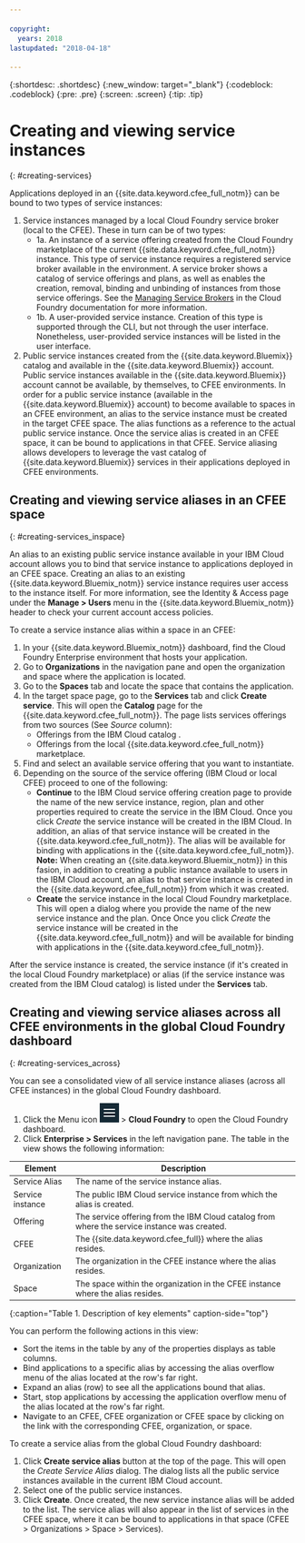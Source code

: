 ```yaml
---

copyright:
  years: 2018
lastupdated: "2018-04-18"

---
```


{:shortdesc: .shortdesc}
{:new_window: target="_blank"}
{:codeblock: .codeblock}
{:pre: .pre}
{:screen: .screen}
{:tip: .tip}

# Creating and viewing service instances
{: #creating-services}

Applications deployed in an {{site.data.keyword.cfee_full_notm}} can be bound to two types of service instances:
1. Service instances managed by a local Cloud Foundry service broker (local to the CFEE). These in turn can be of two types:
   *  1a. An instance of a service offering created from the Cloud Foundry marketplace of the current {{site.data.keyword.cfee_full_notm}} instance. This type of service instance requires a registered service broker available in the environment. A service broker shows a catalog of service offerings and plans, as well as enables the creation, removal, binding and unbinding of instances from those service offerings. See the [Managing Service Brokers](https://docs.cloudfoundry.org/services/managing-service-brokers.html) in the Cloud Foundry documentation for more information.
   * 1b. A user-provided service instance. Creation of this type is supported through the CLI, but not through the user interface. Nonetheless, user-provided service instances will be listed in the user interface.
2. Public service instances created from the {{site.data.keyword.Bluemix}} catalog and available in the {{site.data.keyword.Bluemix}} account.
Public service instances available in the {{site.data.keyword.Bluemix}} account cannot be available, by themselves, to CFEE environments.  In order for a public service instance (available in the {{site.data.keyword.Bluemix}} account) to become available to spaces in an CFEE environment, an alias to the service instance must be created in the target CFEE space. The alias functions as a reference to the actual public service instance.  Once the service alias is created in an CFEE space, it can be bound to applications in that CFEE.  Service aliasing allows developers to leverage the vast catalog of {{site.data.keyword.Bluemix}} services in their applications deployed in CFEE environments.


## Creating and viewing service aliases in an CFEE space
{: #creating-services_inspace}

An alias to an existing public service instance available in your IBM Cloud account allows you to bind that service instance to applications deployed in an CFEE space. Creating an alias to an existing {{site.data.keyword.Bluemix_notm}} service instance requires user access to the instance itself. For more information, see the Identity & Access page under the **Manage > Users** menu in the {{site.data.keyword.Bluemix_notm}} header to check your current account access policies.

To create a service instance alias within a space in an CFEE:

1. In your {{site.data.keyword.Bluemix_notm}} dashboard, find the Cloud Foundry Enterprise environment that hosts your application.
2. Go to **Organizations** in the navigation pane and open the organization and space where the application is located.
3. Go to the **Spaces** tab and locate the space that contains the application.
4. In the target space page, go to the **Services** tab and click **Create service**.  This will open the **Catalog** page for the {{site.data.keyword.cfee_full_notm}}.  The page lists services offerings from two sources (See _Source_ column):
   * Offerings from the IBM Cloud catalog .
   * Offerings from the local {{site.data.keyword.cfee_full_notm}} marketplace.
5. Find and select an available service offering that you want to instantiate.
6. Depending on the source of the service offering (IBM Cloud or local CFEE) proceed to one of the following:
   * **Continue** to the IBM Cloud service offering creation page to provide the name of the new service instance, region, plan and other properties required to create the service in the IBM Cloud.  Once you click *Create* the service instance will be created in the IBM Cloud.  In addition, an alias of that service instance will be created in the {{site.data.keyword.cfee_full_notm}}.  The alias will be available for binding with applications in the {{site.data.keyword.cfee_full_notm}}.
   **Note:** When creating an {{site.data.keyword.Bluemix_notm}} in this fasion, in addition to creating a public instance available to users in the IBM Cloud account, an alias to that service instance is created in the {{site.data.keyword.cfee_full_notm}} from which it was created.
   * **Create** the service instance in the local Cloud Foundry marketplace. This will open a dialog where you provide the name of the new service instance and the plan. Once Once you click *Create* the service instance will be created in the {{site.data.keyword.cfee_full_notm}} and will be available for binding with applications in the {{site.data.keyword.cfee_full_notm}}.

After the service instance is created, the service instance (if it's created in the local Cloud Foundry marketplace) or alias (if the service instance was created from the IBM Cloud catalog) is listed under the **Services** tab.


## Creating and viewing service aliases across all CFEE environments in the global Cloud Foundry dashboard
{: #creating-services_across}

You can see a consolidated view of all service instance aliases (across all CFEE instances) in the global Cloud Foundry dashboard.

1. Click the Menu icon ![Account Checking](img/HamburgerMenu.png  "Screen cap that shows the menu icon") > **Cloud Foundry** to open the Cloud Foundry dashboard.
2. Click **Enterprise > Services** in the left navigation pane.
The table in the view shows the following information:

| Element   | Description |
|-----------|---------------|
| Service Alias | The name of the service instance alias. |
| Service instance | The public IBM Cloud service instance from which the alias is created. |
| Offering | The service offering from the IBM Cloud catalog from where the service instance was created. |
| CFEE | The {{site.data.keyword.cfee_full}} where the alias resides. |
| Organization | The organization in the CFEE instance where the alias resides. |
| Space | The space within the organization in the CFEE instance where the alias resides. |
{:caption="Table 1. Description of key elements" caption-side="top"}

You can perform the following actions in this view:
* Sort the items in the table by any of the properties displays as table columns.
* Bind applications to a specific alias by accessing the alias overflow menu of the alias located at the row's far right.
* Expand an alias (row) to see all the applications bound that alias.
* Start, stop applications by accessing the application overflow menu of the alias located at the row's far right.
* Navigate to an CFEE, CFEE organization or CFEE space by clicking on the link with the corresponding CFEE, organization, or space.

To create a service alias from the global Cloud Foundry dashboard:
1. Click **Create service alias** button at the top of the page. This will open the _Create Service Alias_ dialog.  The dialog lists all the public service instances available in the current IBM Cloud account.
2. Select one of the public service instances.
3. Click **Create**. Once created, the new service instance alias will be added to the list.
The service alias will also appear in the list of services in the CFEE space, where it can be bound to applications in that space (CFEE > Organizations > Space > Services).


